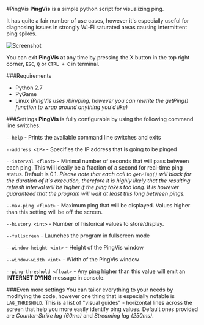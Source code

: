 #PingVis
**PingVis** is a simple python script for visualizing ping.

It has quite a fair number of use cases, however it's especially useful for diagnosing issues in strongly Wi-Fi saturated areas causing intermittent ping spikes.

![Screenshot](http://i.imgur.com/BBdNLil.png "PingVis Screenshot")

You can exit **PingVis** at any time by pressing the X button in the top right corner, `ESC`, `Q` or `CTRL + C` in terminal.

###Requirements
* Python 2.7
* PyGame
* Linux *(PingVis uses /bin/ping, however you can rewrite the getPing() function to wrap around anything you'd like)*


###Settings
**PingVis** is fully configurable by using the following command line switches:

`--help` - Prints the available command line switches and exits

`--address <IP>` - Specifies the IP address that is going to be pinged

`--interval <float>` - Minimal number of seconds that will pass between each ping. This will ideally be a fraction of a second for real-time ping status. Default is 0.1. *Please note that each call to `getPing()` will block for the duration of it's execution, therefore it is highly likely that the resulting refresh interval will be higher if the ping takes too long. It is however guaranteed that the program will wait at least this long between pings.*

`--max-ping <float>` - Maximum ping that will be displayed. Values higher than this setting will be off the screen.

`--history <int>` - Number of historical values to store/display.

`--fullscreen` - Launches the program in fullscreen mode

`--window-height <int>` - Height of the PingVis window

`--window-width <int>` - Width of the PingVis window

`--ping-threshold <float>` - Any ping higher than this value will emit an **INTERNET DYING** message in console.


###Even more settings
You can tailor everything to your needs by modifying the code, however one thing that is especially notable is `LAG_THRESHOLD`. This is a list of "visual guides" - horizontal lines across the screen that help you more easily identify ping values. Default ones provided are *Counter-Strike lag (60ms)* and *Streaming lag (250ms)*.
